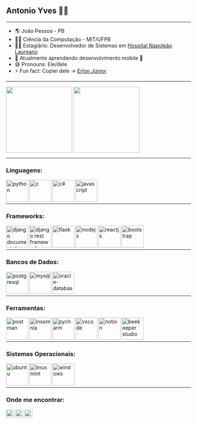 ## Antonio Yves 👨‍💻

---

- 🌎 João Pessoa - PB
- 👨‍🎓 Ciência da Computação - MIT/UFPB
- 👨‍💻 Estagiário: Desenvolvedor de Sistemas em [Hospital Napoleão Laureano](http://hlaureano.org.br)
- 🌱 Atualmente aprendendo desenvolvimento mobile 📱
- 😄 Pronouns: Ele/dele
- ⚡ Fun fact: Copiei dele -> [Erlon Júnior](https://github.com/ejrgeek)

---

<div>
<img align="center" src="https://github-readme-stats.vercel.app/api?username=antonio-yves&show_icons=true&theme=gotham&border_radius=10" height="180em"/>
<img align="center" src="https://github-readme-stats.vercel.app/api/top-langs/?username=antonio-yves&layout=compact&theme=gotham&border_radius=10" height="180em"/>
</div>

---

### Linguagens:
[<img align="left" title="Python" alt="python" height="60px" src="https://upload.wikimedia.org/wikipedia/commons/thumb/0/0a/Python.svg/1200px-Python.svg.png"/>][python]
[<img align="left" title="Linguagem C" alt="c" height="60px" src="https://cdn.freebiesupply.com/logos/large/2x/c-2975-logo-png-transparent.png"/>][c]
[<img align="left" title="C#" alt="c#" height="60px" src="https://growiz.com.br/wp-content/uploads/2020/08/kisspng-c-programming-language-logo-microsoft-visual-stud-atlas-portfolio-5b899192d7c600.1628571115357423548838.png"/>][c#]
[<img align="left" title="JavaScript" alt="javascript" height="60px" src="https://images.vexels.com/media/users/3/166403/isolated/preview/a5a33bf3004830a2bd581e9fa65de660---cone-da-linguagem-de-programa----o-javascript-by-vexels.png"/>][javascript]

<br/><br/><br/>

---

### Frameworks:
[<img align="left" title="Django" alt="django documentation" height="60px" src="https://cdn.iconscout.com/icon/free/png-512/django-2-282855.png"/>][django]
[<img align="left" title="Django Rest Framework" alt="django rest framework" height="60px" src="https://img.stackshare.io/service/1630/New_Project__67_.png"/>][django-rest]
[<img align="left" title="Flask" alt="flask" height="60px" src="https://miro.medium.com/max/800/1*Q5EUk28Xc3iCDoMSkrd1_w.png"/>][flask]
[<img align="left" title="NodeJS" alt="nodejs" height="60px" src="https://img.icons8.com/color/452/nodejs.png"/>][nodejs]
[<img align="left" title="ReactJS" alt="reactjs" height="60px" src="https://upload.wikimedia.org/wikipedia/commons/thumb/a/a7/React-icon.svg/1200px-React-icon.svg.png"/>][reactjs]
[<img align="left" title="Bootstrap" alt="bootstrap" height="60px" src="https://camo.githubusercontent.com/a664defdd5c2ec93a3fbfb51e0f2aaafa5dc57bf1e13aa47456ced037b3cebe8/68747470733a2f2f676574626f6f7473747261702e636f6d2f646f63732f352e302f6173736574732f6272616e642f626f6f7473747261702d6c6f676f2d736861646f772e706e67"/>][bootstrap]
<br/><br/><br/>

---

### Bancos de Dados:
[<img align="left" title="PostgreSQL" alt="postgresql" height="60px" src="https://upload.wikimedia.org/wikipedia/commons/thumb/2/29/Postgresql_elephant.svg/800px-Postgresql_elephant.svg.png"/>][postgresql]
[<img align="left" title="MySQL" alt="mysql" height="60px" src="https://devtools.com.br/blog/wp-content/uploads/2013/06/MySQL-Logo.wine_.png"/>][mysql]
[<img align="left" title="Oracle Database" alt="oracle-database" height="60px" src="https://pdjmaster.files.wordpress.com/2020/04/oracle-database.png"/>][oracle_db]
<br/><br/><br/>

---

### Ferramentas:
[<img align="left" title="Postman" alt="postman" height="60px" src="https://res.cloudinary.com/postman/image/upload/t_team_logo/v1629869194/team/2893aede23f01bfcbd2319326bc96a6ed0524eba759745ed6d73405a3a8b67a8"/>][postman]
[<img align="left" title="Insomnia" alt="insomnia" height="60px" src="https://s3.amazonaws.com/s3.roaringapps.com/assets/icons/1561251841927-Insomnia.png"/>][insomnia]
[<img align="left" title="PyCharm" alt="pycharm" height="60px" src="https://upload.wikimedia.org/wikipedia/commons/thumb/1/1d/PyCharm_Icon.svg/1024px-PyCharm_Icon.svg.png"/>][pycharm]
[<img align="left" title="Visual Studio Code" alt="vscode" height="60px" src="https://upload.wikimedia.org/wikipedia/commons/thumb/9/9a/Visual_Studio_Code_1.35_icon.svg/2048px-Visual_Studio_Code_1.35_icon.svg.png"/>][vscode]
[<img align="left" title="Notion" alt="notion" height="60px" src="https://inceptum-stor.icons8.com/rGEMe7ni2FPY/notion-1693557-1442598.png"/>][notion]
[<img align="left" title="Beekeeper Studio" alt="beekeeper studio" height="60px" src="https://dashboard.snapcraft.io/site_media/appmedia/2020/03/512x512_4JGJ8f7.png"/>][beekeeper]
<br/><br/><br/>

---

### Sistemas Operacionais:
[<img align="left" title="Ubuntu" alt="ubuntu" height="60px" src="https://cdn-icons-png.flaticon.com/512/888/888879.png"/>][ubuntu]
[<img align="left" title="Linux Mint" alt="linux mint" height="60px" src="https://avatars.githubusercontent.com/u/107184?s=280&v=4"/>][linux-mint]
[<img align="left" title="Windows" alt="windows" height="60px" src="https://camposconect.com.br/wp-content/uploads/2016/11/Windows_logo_and_wordmark_-_2012.svg.png"/>][windows]
<br/><br/><br/>

---
 
### Onde me encontrar:
[<img align="left" title="Site" alt="site" width="22px" src="https://upload.wikimedia.org/wikipedia/commons/thumb/1/12/High-contrast-applications-internet.svg/768px-High-contrast-applications-internet.svg.png" />][site]
[<img align="left" title="Linkedin" alt="linkedin" width="22px" src="https://cdn-icons-png.flaticon.com/512/174/174857.png" />][linkedin]
[<img align="left" title="Instagram" alt="Instagram" width="22px" src="https://upload.wikimedia.org/wikipedia/commons/thumb/a/a5/Instagram_icon.png/1024px-Instagram_icon.png" />][instagram]

<br/>

[linkedin]: https://www.linkedin.com/in/antonio-yves/
[instagram]: https://www.instagram.com/yvessousa/
[site]: https://antonio-yves.github.io/
[insomnia]: https://insomnia.rest/
[python]: https://www.python.org/doc/
[django]: https://www.djangoproject.com/
[postgresql]: https://www.postgresql.org/docs/
[javascript]: https://developer.mozilla.org/pt-BR/docs/Web/JavaScript
[c]: https://pt.wikipedia.org/wiki/C_(linguagem_de_programa%C3%A7%C3%A3o)
[flask]: https://flask.palletsprojects.com/en/2.0.x/
[bootstrap]: https://getbootstrap.com/
[reactjs]: https://pt-br.reactjs.org/
[nodejs]: https://nodejs.org/en/
[c#]: https://docs.microsoft.com/pt-br/dotnet/csharp/
[django-rest]: https://www.django-rest-framework.org/
[mysql]: https://www.mysql.com/
[postman]: https://www.postman.com/
[pycharm]: https://www.jetbrains.com/pt-br/pycharm/download/
[vscode]: https://code.visualstudio.com/
[notion]: https://www.notion.so/
[beekeeper]: https://www.beekeeperstudio.io/
[ubuntu]: https://ubuntu.com/download
[linux-mint]: https://linuxmint.com/download.php
[windows]: https://www.microsoft.com/pt-br/windows?wa=wsignin1.0
[oracle_db]: https://www.oracle.com/br/database/
